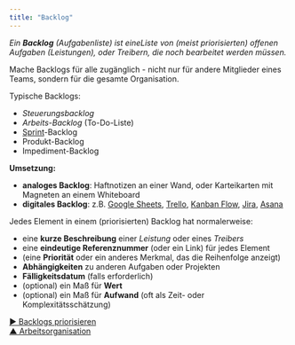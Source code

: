 ```yaml
---
title: "Backlog"
---
```



_Ein **Backlog** (Aufgabenliste) ist eineListe von (meist priorisierten) offenen Aufgaben (Leistungen), oder Treibern, die noch bearbeitet werden müssen._

Mache Backlogs für alle zugänglich - nicht nur für andere Mitglieder eines Teams, sondern für die gesamte Organisation.

Typische Backlogs:

- <dfn data-info="Governance: Alle Tätigkeiten, die mit der Festlegung von Zielen und den aus diesen Zielen resultierenden Steuerungsaufgaben zu tun haben: Menschen mit der entsprechenden Befugnissen treffen bewusst Entscheidungen, die die Wertschöpfung  der Organisation (und die der Teams und Personen innerhalb der Organisation)  mittel- und langfristig steuern, und entwickeln diese Entscheidungen stetig anhand der gewonnenen Erkenntnisse weiter. Diese Entscheidungen begrenzen Handlungsspielräume, lenken zukünftige Entscheidungen, Verteilen Ressourcen und legen Details zu Leistungen fest.">Steuerungsbacklog</dfn>
- <dfn data-info="Operatives Geschäft: Die zur Wertschöpfung erforderliche Arbeit, so wie die Organisation des Tagesgeschäfts, gelenkt durch Governance-Entscheidungen.">Arbeits-Backlog</dfn> (To-Do-Liste)
- [Sprint](planning-and-review-meetings.html)-Backlog
- Produkt-Backlog
- Impediment-Backlog

**Umsetzung:**

- **analoges Backlog**: Haftnotizen an einer Wand, oder Karteikarten mit Magneten an einem Whiteboard
- **digitales Backlog**: z.B. [Google Sheets](https://www.google.com/sheets/about/), [Trello](https://trello.com/), [Kanban Flow](https://kanbanflow.com/), [Jira](https://www.atlassian.com/software/jira), [Asana](https://asana.com/)

Jedes Element in einem (priorisierten) Backlog hat normalerweise:

- eine **kurze Beschreibung** einer <dfn data-info="Leistung: Ein Produkt, eine Dienstleistung, eine Komponente oder ein Rohstoff, der als Reaktion auf einen Organisationstreiber hergestellt bzw. bereitgestellt wird.">Leistung</dfn> oder eines <dfn data-info="Organisationstreiber: Ein Treiber ist das Motiv einer Person oder Gruppe, auf eine bestimmte Situation zu reagieren. Ein Treiber wird als **Organisationstreiber** betrachtet, wenn eine Reaktion darauf der Organisation hilft, Wert zu schaffen, Verschwendung zu reduzieren oder Schaden abzuwenden.">Treibers</dfn>
- eine **eindeutige Referenznummer** (oder ein Link) für jedes Element 
- (eine **Priorität** oder ein anderes Merkmal, das die Reihenfolge anzeigt)
- **Abhängigkeiten** zu anderen Aufgaben oder Projekten
- **Fälligkeitsdatum** (falls erforderlich)
- (optional) ein Maß für **Wert** 
- (optional) ein Maß für **Aufwand** (oft als Zeit- oder Komplexitätsschätzung)

[&#9654; Backlogs priorisieren](prioritize-backlogs.html)<br/>[&#9650; Arbeitsorganisation](organizing-work.html)

